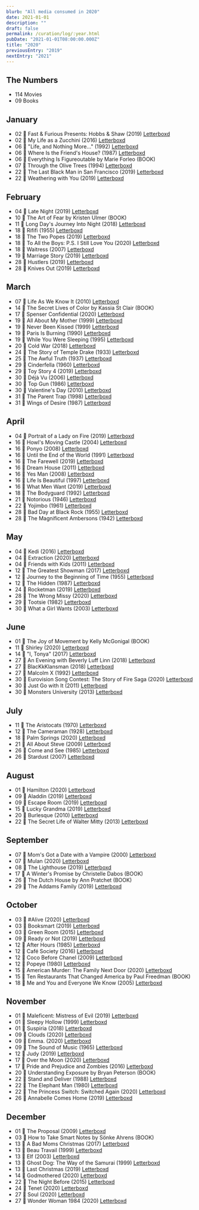 ```yaml
---
blurb: "All media consumed in 2020"
date: 2021-01-01
description: ""
draft: false
permalink: /curation/log/:year.html
pubDate: "2021-01-01T08:00:00.000Z"
title: "2020"
previousEntry: "2019"
nextEntry: "2021"
---
```


## The Numbers

- 114 Movies
- 09 Books

## January

- 02 🎥 Fast & Furious Presents: Hobbs & Shaw (2019) [Letterboxd](https://boxd.it/dnDA)
- 02 🎥 My Life as a Zucchini (2016) [Letterboxd](https://boxd.it/dL2y)
- 06 🎥 "Life, and Nothing More..." (1992) [Letterboxd](https://boxd.it/2WEc)
- 06 🎥 Where Is the Friend's House? (1987) [Letterboxd](https://boxd.it/ELg)
- 06 📕 Everything Is Figureoutable by Marie Forleo (BOOK)
- 07 🎥 Through the Olive Trees (1994) [Letterboxd](https://boxd.it/Lx6)
- 22 🎥 The Last Black Man in San Francisco (2019) [Letterboxd](https://boxd.it/iWAw)
- 22 🎥 Weathering with You (2019) [Letterboxd](https://boxd.it/kPxE)

## February

- 04 🎥 Late Night (2019) [Letterboxd](https://boxd.it/iZq0)
- 10 📕 The Art of Fear by Kristen Ulmer (BOOK)
- 11 🎥 Long Day's Journey Into Night (2018) [Letterboxd](https://boxd.it/hw1I)
- 18 🎥 Rififi (1955) [Letterboxd](https://boxd.it/29f8)
- 18 🎥 The Two Popes (2019) [Letterboxd](https://boxd.it/k8Xk)
- 18 🎥 To All the Boys: P.S. I Still Love You (2020) [Letterboxd](https://boxd.it/kJny)
- 18 🎥 Waitress (2007) [Letterboxd](https://boxd.it/1Vt6)
- 19 🎥 Marriage Story (2019) [Letterboxd](https://boxd.it/hJAw)
- 28 🎥 Hustlers (2019) [Letterboxd](https://boxd.it/jIBM)
- 28 🎥 Knives Out (2019) [Letterboxd](https://boxd.it/jWEA)

## March

- 07 🎥 Life As We Know It (2010) [Letterboxd](https://boxd.it/162S)
- 14 📕 The Secret Lives of Color by Kassia St Clair (BOOK)
- 17 🎥 Spenser Confidential (2020) [Letterboxd](https://boxd.it/log4)
- 19 🎥 All About My Mother (1999) [Letterboxd](https://boxd.it/2b9c)
- 19 🎥 Never Been Kissed (1999) [Letterboxd](https://boxd.it/1U3c)
- 19 🎥 Paris Is Burning (1990) [Letterboxd](https://boxd.it/1jzg)
- 19 🎥 While You Were Sleeping (1995) [Letterboxd](https://boxd.it/27wm)
- 20 🎥 Cold War (2018) [Letterboxd](https://boxd.it/fEoc)
- 24 🎥 The Story of Temple Drake (1933) [Letterboxd](https://boxd.it/1qvK)
- 25 🎥 The Awful Truth (1937) [Letterboxd](https://boxd.it/1NBc)
- 29 🎥 Cinderfella (1960) [Letterboxd](https://boxd.it/1FXk)
- 29 🎥 Toy Story 4 (2019) [Letterboxd](https://boxd.it/9ALu)
- 30 🎥 Déjà Vu (2006) [Letterboxd](https://boxd.it/20PQ)
- 30 🎥 Top Gun (1986) [Letterboxd](https://boxd.it/29JC)
- 30 🎥 Valentine's Day (2010) [Letterboxd](https://boxd.it/1gui)
- 31 🎥 The Parent Trap (1998) [Letterboxd](https://boxd.it/1XJq)
- 31 🎥 Wings of Desire (1987) [Letterboxd](https://boxd.it/2b26)

## April

- 04 🎥 Portrait of a Lady on Fire (2019) [Letterboxd](https://boxd.it/jkPq)
- 16 🎥 Howl's Moving Castle (2004) [Letterboxd](https://boxd.it/23De)
- 16 🎥 Ponyo (2008) [Letterboxd](https://boxd.it/1S0A)
- 16 🎥 Until the End of the World (1991) [Letterboxd](https://boxd.it/1WuY)
- 16 🎥 The Farewell (2019) [Letterboxd](https://boxd.it/kIky)
- 16 🎥 Dream House (2011) [Letterboxd](https://boxd.it/2hDC)
- 16 🎥 Yes Man (2008) [Letterboxd](https://boxd.it/1WPW)
- 16 🎥 Life Is Beautiful (1997) [Letterboxd](https://boxd.it/29Wm)
- 16 🎥 What Men Want (2019) [Letterboxd](https://boxd.it/hxiq)
- 18 🎥 The Bodyguard (1992) [Letterboxd](https://boxd.it/29Z6)
- 21 🎥 Notorious (1946) [Letterboxd](https://boxd.it/2aDK)
- 22 🎥 Yojimbo (1961) [Letterboxd](https://boxd.it/1SRY)
- 28 🎥 Bad Day at Black Rock (1955) [Letterboxd](https://boxd.it/1NRk)
- 28 🎥 The Magnificent Ambersons (1942) [Letterboxd](https://boxd.it/29bK)

## May

- 04 🎥 Kedi (2016) [Letterboxd](https://boxd.it/dHxM)
- 04 🎥 Extraction (2020) [Letterboxd](https://boxd.it/jUjA)
- 04 🎥 Friends with Kids (2011) [Letterboxd](https://boxd.it/2MYQ)
- 12 🎥 The Greatest Showman (2017) [Letterboxd](https://boxd.it/acjI)
- 12 🎥 Journey to the Beginning of Time (1955) [Letterboxd](https://boxd.it/1ZQo)
- 12 🎥 The Hidden (1987) [Letterboxd](https://boxd.it/1RUW)
- 24 🎥 Rocketman (2019) [Letterboxd](https://boxd.it/iehK)
- 28 🎥 The Wrong Missy (2020) [Letterboxd](https://boxd.it/lqnG)
- 29 🎥 Tootsie (1982) [Letterboxd](https://boxd.it/1YkG)
- 30 🎥 What a Girl Wants (2003) [Letterboxd](https://boxd.it/1Vwa)

## June

- 01 📕 The Joy of Movement by Kelly McGonigal (BOOK)
- 11 🎥 Shirley (2020) [Letterboxd](https://boxd.it/jY2o)
- 14 🎥 "I, Tonya" (2017) [Letterboxd](https://boxd.it/dzR0)
- 27 🎥 An Evening with Beverly Luff Linn (2018) [Letterboxd](https://boxd.it/fUcw)
- 27 🎥 BlacKkKlansman (2018) [Letterboxd](https://boxd.it/hxL8)
- 27 🎥 Malcolm X (1992) [Letterboxd](https://boxd.it/27WE)
- 30 🎥 Eurovision Song Contest: The Story of Fire Saga (2020) [Letterboxd](https://boxd.it/jkMG)
- 30 🎥 Just Go with It (2011) [Letterboxd](https://boxd.it/Doq)
- 30 🎥 Monsters University (2013) [Letterboxd](https://boxd.it/bQm)

## July

- 11 🎥 The Aristocats (1970) [Letterboxd](https://boxd.it/1X3Y)
- 12 🎥 The Cameraman (1928) [Letterboxd](https://boxd.it/1jag)
- 18 🎥 Palm Springs (2020) [Letterboxd](https://boxd.it/lCXQ)
- 21 🎥 All About Steve (2009) [Letterboxd](https://boxd.it/1yTU)
- 26 🎥 Come and See (1985) [Letterboxd](https://boxd.it/1w9q)
- 26 🎥 Stardust (2007) [Letterboxd](https://boxd.it/272w)

## August

- 01 🎥 Hamilton (2020) [Letterboxd](https://boxd.it/kmvE)
- 09 🎥 Aladdin (2019) [Letterboxd](https://boxd.it/eSjy)
- 09 🎥 Escape Room (2019) [Letterboxd](https://boxd.it/iYlS)
- 15 🎥 Lucky Grandma (2019) [Letterboxd](https://boxd.it/m2by)
- 20 🎥 Burlesque (2010) [Letterboxd](https://boxd.it/Xfo)
- 22 🎥 The Secret Life of Walter Mitty (2013) [Letterboxd](https://boxd.it/3SWy)

## September

- 07 🎥 Mom's Got a Date with a Vampire (2000) [Letterboxd](https://boxd.it/3emU)
- 07 🎥 Mulan (2020) [Letterboxd](https://boxd.it/bbK6)
- 08 🎥 The Lighthouse (2019) [Letterboxd](https://boxd.it/icFU)
- 17 📕 A Winter's Promise by Christelle Dabos (BOOK)
- 26 📕 The Dutch House by Ann Pratchet (BOOK)
- 29 🎥 The Addams Family (2019) [Letterboxd](https://boxd.it/hhYg)

## October

- 03 🎥 \#Alive (2020) [Letterboxd](https://boxd.it/mJl2)
- 03 🎥 Booksmart (2019) [Letterboxd](https://boxd.it/igNS)
- 03 🎥 Green Room (2015) [Letterboxd](https://boxd.it/a75m)
- 09 🎥 Ready or Not (2019) [Letterboxd](https://boxd.it/kOf0)
- 12 🎥 After Hours (1985) [Letterboxd](https://boxd.it/1VfS)
- 12 🎥 Café Society (2016) [Letterboxd](https://boxd.it/bhEy)
- 12 🎥 Coco Before Chanel (2009) [Letterboxd](https://boxd.it/1Uv6)
- 12 🎥 Popeye (1980) [Letterboxd](https://boxd.it/1U6q)
- 15 🎥 American Murder: The Family Next Door (2020) [Letterboxd](https://boxd.it/rUk0)
- 15 📕 Ten Restaurants That Changed America by Paul Freedman (BOOK)
- 18 🎥 Me and You and Everyone We Know (2005) [Letterboxd](https://boxd.it/28RK)

## November

- 01 🎥 Maleficent: Mistress of Evil (2019) [Letterboxd](https://boxd.it/eSig)
- 01 🎥 Sleepy Hollow (1999) [Letterboxd](https://boxd.it/26u0)
- 01 🎥 Suspiria (2018) [Letterboxd](https://boxd.it/cioI)
- 09 🎥 Clouds (2020) [Letterboxd](https://boxd.it/nmI0)
- 09 🎥 Emma. (2020) [Letterboxd](https://boxd.it/kmg0)
- 09 🎥 The Sound of Music (1965) [Letterboxd](https://boxd.it/1MLK)
- 12 🎥 Judy (2019) [Letterboxd](https://boxd.it/hH7M)
- 17 🎥 Over the Moon (2020) [Letterboxd](https://boxd.it/kv2Q)
- 17 🎥 Pride and Prejudice and Zombies (2016) [Letterboxd](https://boxd.it/kp0)
- 20 📕 Understanding Exposure by Bryan Peterson (BOOK)
- 22 🎥 Stand and Deliver (1988) [Letterboxd](https://boxd.it/1o5g)
- 22 🎥 The Elephant Man (1980) [Letterboxd](https://boxd.it/27LQ)
- 22 🎥 The Princess Switch: Switched Again (2020) [Letterboxd](https://boxd.it/nUla)
- 26 🎥 Annabelle Comes Home (2019) [Letterboxd](https://boxd.it/iU5m)

## December

- 01 🎥 The Proposal (2009) [Letterboxd](https://boxd.it/1HiS)
- 03 📕 How to Take Smart Notes by Sönke Ahrens (BOOK)
- 13 🎥 A Bad Moms Christmas (2017) [Letterboxd](https://boxd.it/fiHG)
- 13 🎥 Beau Travail (1999) [Letterboxd](https://boxd.it/1NI8)
- 13 🎥 Elf (2003) [Letterboxd](https://boxd.it/1VyK)
- 13 🎥 Ghost Dog: The Way of the Samurai (1999) [Letterboxd](https://boxd.it/23Ne)
- 13 🎥 Last Christmas (2019) [Letterboxd](https://boxd.it/k38G)
- 14 🎥 Godmothered (2020) [Letterboxd](https://boxd.it/oEqU)
- 22 🎥 The Night Before (2015) [Letterboxd](https://boxd.it/9n9W)
- 24 🎥 Tenet (2020) [Letterboxd](https://boxd.it/leq4)
- 27 🎥 Soul (2020) [Letterboxd](https://boxd.it/ioLA)
- 27 🎥 Wonder Woman 1984 (2020) [Letterboxd](https://boxd.it/gBtA)
